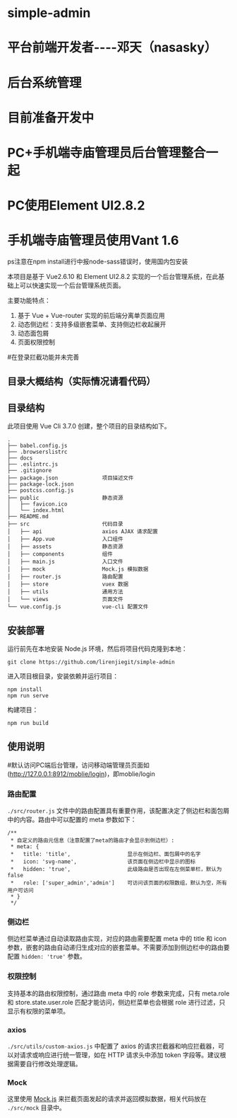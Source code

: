 # simple-admin
# 平台前端开发者----邓天（nasasky）
# 后台系统管理
# 目前准备开发中
# 
# PC+手机端寺庙管理员后台管理整合一起
# 
# PC使用Element UI2.8.2 
# 
# 手机端寺庙管理员使用Vant 1.6

ps注意在npm install进行中报node-sass错误时，使用国内包安装

本项目是基于 Vue2.6.10 和 Element UI2.8.2 实现的一个后台管理系统，在此基础上可以快速实现一个后台管理系统页面。

主要功能特点：

1. 基于 Vue + Vue-router 实现的前后端分离单页面应用
2. 动态侧边栏：支持多级嵌套菜单、支持侧边栏收起展开
3. 动态面包屑
4. 页面权限控制


#在登录拦截功能并未完善



## 目录大概结构（实际情况请看代码）

## 目录结构

此项目使用 Vue Cli 3.7.0 创建，整个项目的目录结构如下。

    .
    ├── babel.config.js
    ├── .browserslistrc
    ├── docs
    ├── .eslintrc.js
    ├── .gitignore
    ├── package.json              项目描述文件
    ├── package-lock.json
    ├── postcss.config.js
    ├── public                    静态资源
    │   ├── favicon.ico
    │   └── index.html
    ├── README.md
    ├── src                       代码目录
    │   ├── api                   axios AJAX 请求配置
    │   ├── App.vue               入口组件
    │   ├── assets                静态资源
    │   ├── components            组件
    │   ├── main.js               入口文件
    │   ├── mock                  Mock.js 模拟数据
    │   ├── router.js             路由配置
    │   ├── store                 vuex 数据
    │   ├── utils                 通用方法
    │   └── views                 页面文件
    └── vue.config.js             vue-cli 配置文件

## 安装部署

运行前先在本地安装 Node.js 环境，然后将项目代码克隆到本地：

    git clone https://github.com/lirenjiegit/simple-admin

进入项目根目录，安装依赖并运行项目：

    npm install
    npm run serve

构建项目：

    npm run build

## 使用说明

#默认访问PC端后台管理，访问移动端管理员页面如(http://127.0.0.1:8912/moblie/login)，即moblie/login


### 路由配置

`./src/router.js` 文件中的路由配置具有重要作用，该配置决定了侧边栏和面包屑中的内容。路由中可以配置的 meta 参数如下：

    /**
     * 自定义的路由元信息（注意配置了meta的路由才会显示到侧边栏）:
     * meta: {
     *   title: 'title',                  显示在侧边栏、面包屑中的名字
     *   icon: 'svg-name',                该页面在侧边栏中显示的图标
     *   hidden: 'true',                  此级路由是否出现在左侧菜单栏，默认为false
     *   role: ['super_admin','admin']    可访问该页面的权限数组，默认为空，所有用户可访问
     * }
     */

### 侧边栏

侧边栏菜单通过自动读取路由实现，对应的路由需要配置 meta 中的 title 和 icon 参数，嵌套的路由自动递归生成对应的嵌套菜单。不需要添加到侧边栏中的路由要配置 `hidden: 'true'` 参数。

### 权限控制

支持基本的路由权限控制，通过路由 meta 中的 role 参数来完成，只有 meta.role 和 store.state.user.role 匹配才能访问，侧边栏菜单也会根据 role 进行过滤，只显示有权限的菜单项。

### axios

`./src/utils/custom-axios.js` 中配置了 axios 的请求拦截器和响应拦截器，可以对请求或响应进行统一管理，如在 HTTP 请求头中添加 token 字段等。建议根据需要自行修改处理逻辑。

### Mock

这里使用 [Mock.js](https://github.com/nuysoft/Mock/wiki) 来拦截页面发起的请求并返回模拟数据，相关代码放在 `./src/mock` 目录中。

